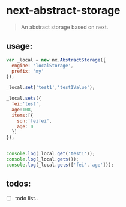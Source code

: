 # next-abstract-storage
> An abstract storage based on next.


## usage:
```js
var _local = new nx.AbstractStorage({
  engine: 'localStorage',
  prefix: 'my'
});

_local.set('test1','test1Value');

_local.sets({
  fei:'test',
  age:108,
  items:[{
    son:'feifei',
    age: 0
  }]
});


console.log(_local.get('test1'));
console.log(_local.gets());
console.log(_local.gets(['fei','age']));
```

## todos:
- [ ] todo list..
